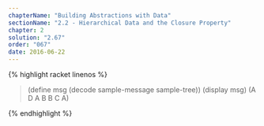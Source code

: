 ```yaml
---
chapterName: "Building Abstractions with Data"
sectionName: "2.2 - Hierarchical Data and the Closure Property"
chapter: 2
solution: "2.67"
order: "067"
date: 2016-06-22
---
```


{% highlight racket linenos %}
> (define msg (decode sample-message sample-tree))
> (display msg)
(A D A B B C A)
> 
{% endhighlight %}

